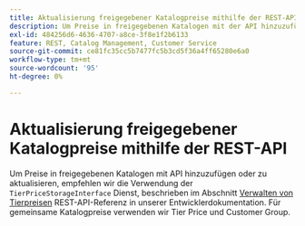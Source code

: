 ```yaml
---
title: Aktualisierung freigegebener Katalogpreise mithilfe der REST-API
description: Um Preise in freigegebenen Katalogen mit der API hinzuzufügen oder zu aktualisieren, empfehlen wir die Verwendung des Diensts "TierPriceStorageInterface", der in der REST-API-Referenz [Verwalten von Tierpreisen](http://devdocs.magento.com/guides/v2.2/rest/modules/catalog-pricing.html#manage-tier-prices) in unserer Entwicklerdokumentation beschrieben wird. Für gemeinsame Katalogpreise verwenden wir Tier Price und Customer Group.
exl-id: 484256d6-4636-4707-a8ce-3f8e1f2b6133
feature: REST, Catalog Management, Customer Service
source-git-commit: ce81fc35cc5b7477fc5b3cd5f36a4ff65280e6a0
workflow-type: tm+mt
source-wordcount: '95'
ht-degree: 0%

---
```


# Aktualisierung freigegebener Katalogpreise mithilfe der REST-API

Um Preise in freigegebenen Katalogen mit API hinzuzufügen oder zu aktualisieren, empfehlen wir die Verwendung der `TierPriceStorageInterface` Dienst, beschrieben im Abschnitt [Verwalten von Tierpreisen](http://devdocs.magento.com/guides/v2.2/rest/modules/catalog-pricing.html#manage-tier-prices) REST-API-Referenz in unserer Entwicklerdokumentation. Für gemeinsame Katalogpreise verwenden wir Tier Price und Customer Group.
